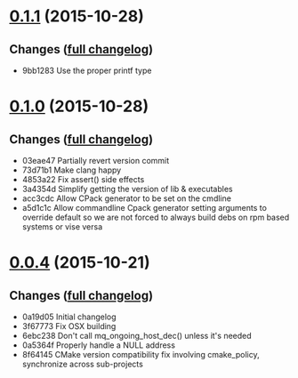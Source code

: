 # **[0.1.1](https://github.com/accre/lstore-gop/tree/ACCRE_0.1.1)** (2015-10-28)

## Changes ([full changelog](https://github.com/accre/lstore-gop/compare/ACCRE_0.1.0...ACCRE_0.1.1))
*  9bb1283 Use the proper printf type


# **[0.1.0](https://github.com/accre/lstore-gop/tree/ACCRE_0.1.0)** (2015-10-28)

## Changes ([full changelog](https://github.com/accre/lstore-gop/compare/ACCRE_0.0.4...ACCRE_0.1.0))
*  03eae47 Partially revert version commit
*  73d71b1 Make clang happy
*  4853a22 Fix assert() side effects
*  3a4354d Simplify getting the version of lib & executables
*  acc3cdc Allow CPack generator to be set on the cmdline
*  a5d1c1c Allow commandline Cpack generator setting arguments to override default so we are not forced to always build debs on rpm based systems or vise versa


# **[0.0.4](https://github.com/accre/lstore-gop/tree/ACCRE_0.0.4)** (2015-10-21)

## Changes ([full changelog](https://github.com/accre/lstore-gop/compare/ACCRE_0.0.1...ACCRE_0.0.4))
*  0a19d05 Initial changelog
*  3f67773 Fix OSX building
*  6ebc238 Don't call mq_ongoing_host_dec() unless it's needed
*  0a5364f Properly handle a NULL address
*  8f64145 CMake version compatibility fix involving cmake_policy, synchronize across sub-projects


